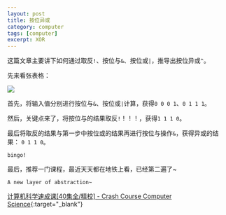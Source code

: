 ```yaml
---
layout: post
title: 按位异或
category: computer
tags: [computer]
excerpt: XOR
---
```


这篇文章主要讲下如何通过取反`!`、按位与`&`、按位或`|`，推导出按位异或`^`。  

先来看张表格：  

![](https://yyc-images.oss-cn-beijing.aliyuncs.com/xor.png)  

首先，将输入值分别进行按位与`&`、按位或`|`计算，获得`0 0 0 1`、`0 1 1 1`。  

然后，关键点来了，将按位与的结果取反`!`！！！，获得`1 1 1 0`。  

最后将取反的结果与第一步中按位或的结果再进行按位与操作`&`，获得异或的结果： `0 1 1 0`。  

`bingo!`  


最后，推荐一门课程，最近天天都在地铁上看，已经第二遍了~  

`A new layer of abstraction~`

[计算机科学速成课[40集全/精校] - Crash Course Computer Science](https://www.bilibili.com/video/av21376839?p=3){:target="_blank"}

